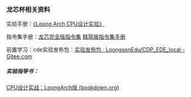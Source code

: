 ### 龙芯杯相关资料

实验手册：[《Loong Arch CPU设计实验》](https://bookdown.org/loongson/_book3/)

指令集手册：[龙芯完全版指令集](C:\Users\ck_lo\Desktop\学科\指令集手册\龙芯架构参考手册卷一_r1p03.pdf) [精简版指令集手册](C:/Users/ck_lo/Desktop/学科/指令集手册/nscscc2023个人赛发布包_loongarch_v0.2/documents/A03_龙芯架构32位精简版参考手册.pdf)

前置学习：cde实验发布包：[实验发布包 · LoongsonEdu/CDP_EDE_local - Gitee.com](https://gitee.com/loongson-edu/cdp_ede_local/releases/tag/v1.0-alpha)

##### 实验指导书：

[CPU设计实战：LoongArch版 (bookdown.org)](https://bookdown.org/loongson/_book3/)

